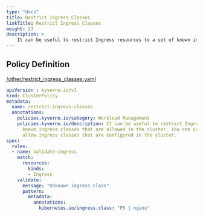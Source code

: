 ```yaml
---
type: "docs"
title: Restrict Ingress Classes
linkTitle: Restrict Ingress Classes
weight: 23
description: >
    It can be useful to restrict Ingress resources to a set of known ingress classes that are allowed in the cluster. You can customize this policy to allow ingress classes that are configured in the cluster.
---
```


## Policy Definition
<a href="https://github.com/kyverno/policies/raw/main//other/restrict_ingress_classes.yaml" target="-blank">/other/restrict_ingress_classes.yaml</a>

```yaml
apiVersion : kyverno.io/v1
kind: ClusterPolicy
metadata:
  name: restrict-ingress-classes
  annotations:
    policies.kyverno.io/category: Workload Management
    policies.kyverno.io/description: It can be useful to restrict Ingress resources to a set of 
      known ingress classes that are allowed in the cluster. You can customize this policy to 
      allow ingress classes that are configured in the cluster.
spec:
  rules:
  - name: validate-ingress
    match:
      resources:
        kinds:
        - Ingress
    validate:
      message: "Unknown ingress class"
      pattern:
        metadata:
          annotations:
            kubernetes.io/ingress.class: "F5 | nginx"

```
